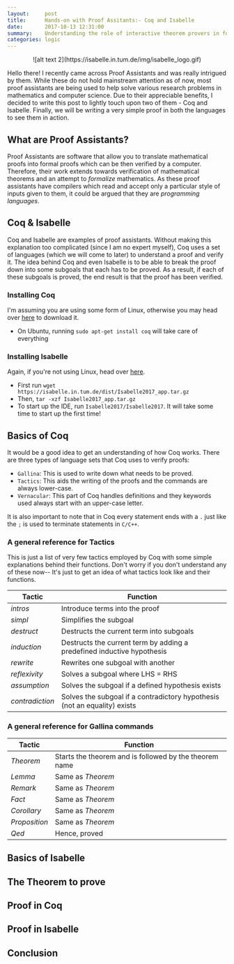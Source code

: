 ```yaml
---
layout:     post
title:      Hands-on with Proof Assitants:- Coq and Isabelle 
date:       2017-10-13 12:31:00
summary:    Understanding the role of interactive theorem provers in formal mathematics with an example  
categories: logic
---
```


<div style="text-align:center" markdown="1">
![alt text 2](https://isabelle.in.tum.de/img/isabelle_logo.gif)
</div>


Hello there! I recently came across Proof Assistants and was really intrigued by them. While these do not hold mainstream attention as of now, most proof assistants are being used to help solve various research problems in mathematics and computer science. Due to their appreciable benefits, I decided to write this post to lightly touch upon two of them - Coq and Isabelle. Finally, we will be writing a very simple proof in both the languages to see them in action.  

## What are Proof Assistants?
Proof Assistants are software that allow you to translate mathematical proofs into formal proofs which can be then verified by a computer. Therefore, their work extends towards verification of mathematical theorems and an attempt to *formalize* mathematics. As these proof assistants have compilers which read and accept only a particular style of inputs given to them, it could be argued that they are *programming languages*.

## Coq & Isabelle
Coq and Isabelle are examples of proof assistants. Without making this explanation too complicated (since I am no expert myself), Coq uses a set of languages (which we will come to later) to understand a proof and verify it. The idea behind Coq and even Isabelle is to be able to break the proof down into some subgoals that each has to be proved. As a result, if each of these subgoals is proved, the end result is that the proof has been verified.

### Installing Coq
I'm assuming you are using some form of Linux, otherwise you may head over [here](http://coq.inria.fr/download) to download it.
- On Ubuntu, running `sudo apt-get install coq` will take care of everything

### Installing Isabelle
Again, if you're not using Linux, head over [here](https://isabelle.in.tum.de/installation.html).
- First run `wget https://isabelle.in.tum.de/dist/Isabelle2017_app.tar.gz`
- Then, `tar -xzf Isabelle2017_app.tar.gz`
- To start up the IDE, run `Isabelle2017/Isabelle2017`. It will take some time to start up the first time!

## Basics of Coq
It would be a good idea to get an understanding of how Coq works. There are three types of language sets that Coq uses to verify proofs:
- `Gallina`: This is used to write down what needs to be proved.
- `Tactics`: This aids the writing of the proofs and the commands are always lower-case.
- `Vernacular`: This part of Coq handles definitions and they keywords used always start with an upper-case letter.

It is also important to note that in Coq every statement ends with a `.` just like the `;` is used to terminate statements in `C/C++`.

### A general reference for Tactics
This is just a list of very few tactics employed by Coq with some simple explanations behind their functions. Don't worry if you don't understand any of these now-- It's just to get an idea of what tactics look like and their functions.


Tactic | Function
------------ | -------------
*intros* | Introduce terms into the proof
*simpl* | Simplifies the subgoal
*destruct* | Destructs the current term into subgoals
*induction* | Destructs the current term by adding a predefined inductive hypothesis 
*rewrite* | Rewrites one subgoal with another
*reflexivity* | Solves a subgoal where LHS = RHS
*assumption* | Solves the subgoal if a defined hypothesis exists
*contradiction* | Solves the subgoal if a contradictory hypothesis (not an equality) exists

### A general reference for Gallina commands


Tactic | Function
------------ | -------------
*Theorem* | Starts the theorem and is followed by the theorem name
*Lemma* | Same as *Theorem*
*Remark* | Same as *Theorem*
*Fact* | Same as *Theorem*
*Corollary* | Same as *Theorem*
*Proposition* | Same as *Theorem*
*Qed* | Hence, proved

## Basics of Isabelle

## The Theorem to prove

## Proof in Coq

## Proof in Isabelle

## Conclusion


